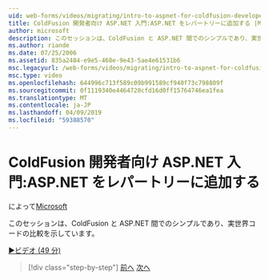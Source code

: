 ```yaml
---
uid: web-forms/videos/migrating/intro-to-aspnet-for-coldfusion-developers-adding-aspnet-to-your-repertoire
title: ColdFusion 開発者向け ASP.NET 入門:ASP.NET をレパートリーに追加する |Microsoft Docs
author: microsoft
description: このセッションは、ColdFusion と ASP.NET 間でのシンプルであり、実世界コードの比較を示しています。
ms.author: riande
ms.date: 07/25/2006
ms.assetid: 835a2484-e9e5-468e-9e43-5ae4e61531b6
msc.legacyurl: /web-forms/videos/migrating/intro-to-aspnet-for-coldfusion-developers-adding-aspnet-to-your-repertoire
msc.type: video
ms.openlocfilehash: 644996c713f589c09b991589cf940f73c798809f
ms.sourcegitcommit: 0f1119340e4464720cfd16d0ff15764746ea1fea
ms.translationtype: MT
ms.contentlocale: ja-JP
ms.lasthandoff: 04/09/2019
ms.locfileid: "59388570"
---
```

# <a name="intro-to-aspnet-for-coldfusion-developers-adding-aspnet-to-your-repertoire"></a>ColdFusion 開発者向け ASP.NET 入門:ASP.NET をレパートリーに追加する

によって[Microsoft](https://github.com/microsoft)

このセッションは、ColdFusion と ASP.NET 間でのシンプルであり、実世界コードの比較を示しています。

[&#9654;ビデオ (49 分)](https://channel9.msdn.com/Blogs/ASP-NET-Site-Videos/intro-to-aspnet-for-coldfusion-developers-adding-aspnet-to-your-repertoire)

> [!div class="step-by-step"]
> [前へ](intro-to-aspnet-for-jsp-developers-building-applications.md)
> [次へ](introduction-to-aspnet-for-coldfusion-developers-building-an-aspnet-application.md)
